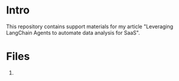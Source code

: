 # Intro
This repository contains support materials for my article "Leveraging LangChain Agents to automate data analysis for SaaS".

# Files
1.  
